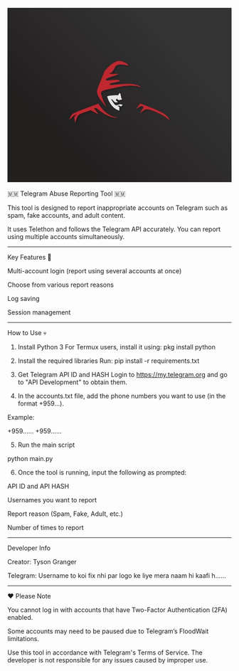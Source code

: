 
![Preview](34a48216cf3329c8c8440e1df3fd65cc.jpg)

🇲🇲 Telegram Abuse Reporting Tool 🇲🇲

This tool is designed to report inappropriate accounts on Telegram such as spam, fake accounts, and adult content.

It uses Telethon and follows the Telegram API accurately. You can report using multiple accounts simultaneously.


---

Key Features 👻

Multi-account login (report using several accounts at once)

Choose from various report reasons

Log saving

Session management



---

How to Use 💀

1. Install Python 3
For Termux users, install it using:
pkg install python


2. Install the required libraries
Run:
pip install -r requirements.txt


3. Get Telegram API ID and HASH
Login to https://my.telegram.org and go to "API Development" to obtain them.


4. In the accounts.txt file, add the phone numbers you want to use (in the format +959...).

Example:

+959......
+959......


5. Run the main script

python main.py


6. Once the tool is running, input the following as prompted:

API ID and API HASH

Usernames you want to report

Report reason (Spam, Fake, Adult, etc.)

Number of times to report





---

Developer Info

Creator: Tyson Granger

Telegram: Username to koi fix nhi par logo ke liye mera naam hi kaafi h......



---

♥ Please Note

You cannot log in with accounts that have Two-Factor Authentication (2FA) enabled.

Some accounts may need to be paused due to Telegram’s FloodWait limitations.


Use this tool in accordance with Telegram's Terms of Service. The developer is not responsible for any issues caused by improper use.

